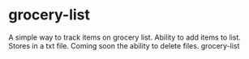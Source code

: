 grocery-list
============
A simple way to track items on grocery list. Ability to add items to list. Stores in a txt file. Coming soon the ability to delete files.
grocery-list

